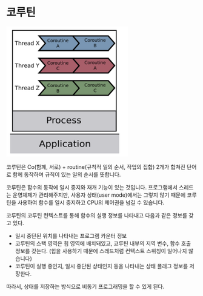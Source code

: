 # 코루틴
![alt text](../.github/image/coroutine.png)

코루틴은 Co(함께, 서로) + routine(규칙적 일의 순서, 작업의 집합) 2개가 합쳐진 단어로 함께 동작하며 규칙이 있는 일의 순서를 뜻합니다.

코루틴은 함수의 동작에 일시 중지와 재개 기능이 있는 것입니다. 프로그램에서 스레드는 운영체제가 관리해주지만, 사용자 상태(user mode)에서는 그렇지 않기 때문에 코루틴을 사용하여 함수를 일시 중지하고 CPU의 제어권을 넘길 수 있습니다. 

코루틴의 코루틴 컨텍스트를 통해 함수의 실행 정보를 나타내고 다음과 같은 정보를 갖고 있다. 

- 일시 중단된 위치를 나타내는 프로그램 카운터 정보
- 코루틴의 스택 영역은 힙 영역에 배치돼있고, 코루틴 내부의 지역 변수, 함수 호출 정보를 갖는다. (힙을 사용하기 때문에 스레드처럼 컨텍스트 스위칭이 일어나지 않습니다)
- 코루틴이 실행 중인지, 일시 중단된 상태인지 등을 나타내는 상태 플래그 정보를 저장한다.

따라서, 상태를 저장하는 방식으로 비동기 프로그래밍을 할 수 있게 된다.

